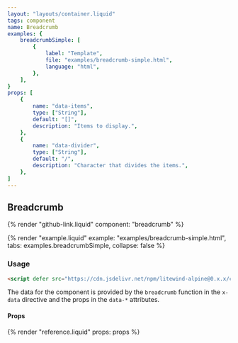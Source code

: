 ```yaml
---
layout: "layouts/container.liquid"
tags: component
name: Breadcrumb
examples: {
    breadcrumbSimple: [
        {
            label: "Template",
            file: "examples/breadcrumb-simple.html",
            language: "html",
        },
    ],
}
props: [
    {
        name: "data-items",
        type: ["String"],
        default: "[]",
        description: "Items to display.",
    },
    {
        name: "data-divider",
        type: ["String"],
        default: "/",
        description: "Character that divides the items.",
    },
]
---
```

## Breadcrumb

{% render "github-link.liquid" component: "breadcrumb" %}

{% render "example.liquid" example: "examples/breadcrumb-simple.html", tabs: examples.breadcrumbSimple, collapse: false %}

### Usage

```html
<script defer src="https://cdn.jsdelivr.net/npm/litewind-alpine@0.x.x/components/breadcrumb/dist/cdn.min.js"></script>
```

The data for the component is provided by the `breadcrumb` function in the `x-data` directive and the props in the `data-*` attributes.

#### Props

{% render "reference.liquid" props: props %}

